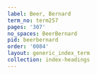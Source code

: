 ```yaml
---
label: Beer, Bernard
term_no: term257
pages: '307'
no_spaces: BeerBernard
pid: beerbernard
order: '0084'
layout: generic_index_term
collection: index-headings
---
```

